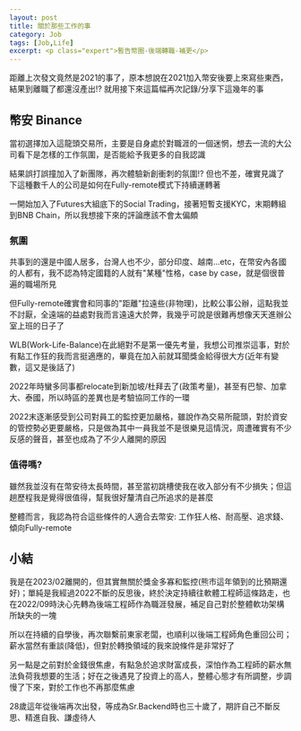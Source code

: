 ```yaml
---
layout: post
title: 關於那些工作的事
category: Job
tags: [Job,Life]
excerpt: <p class="expert">暫告幣圈-後端轉職-補更</p>
---
```


距離上次發文竟然是2021的事了，原本想說在2021加入幣安後要上來寫些東西，結果到離職了都還沒產出!? 就用接下來這篇幅再次記錄/分享下這幾年的事

## 幣安 Binance

當初選擇加入這龍頭交易所，主要是自身處於對職涯的一個迷惘，想去一流的大公司看下是怎樣的工作氛圍，是否能給予我更多的自我認識

結果誤打誤撞加入了新團隊，再次體驗新創衝刺的氛圍!? 但也不差，確實見識了下這種數千人的公司是如何在Fully-remote模式下持續運轉著

一開始加入了Futures大組底下的Social Trading，接著短暫支援KYC，末期轉組到BNB Chain，所以我想接下來的評論應該不會太偏頗

### 氛圍

共事到的還是中國人居多，台灣人也不少，部分印度、越南...etc，在幣安內各國的人都有，我不認為特定國籍的人就有"某種"性格，case by case，就是個很普遍的職場所見

但Fully-remote確實會和同事的"距離"拉遠些(非物理)，比較公事公辦，這點我並不討厭，全遠端的益處對我而言遠遠大於弊，我幾乎可說是很難再想像天天進辦公室上班的日子了

WLB(Work-Life-Balance)在此絕對不是第一優先考量，我想公司推崇這事，對於有點工作狂的我而言挺適應的，畢竟在加入前就耳聞獎金給得很大方(近年有變數，這又是後話了)

2022年時蠻多同事都relocate到新加坡/杜拜去了(政策考量)，甚至有巴黎、加拿大、泰國，所以時區的差異也是考驗協同工作的一環

2022末逐漸感受到公司對員工的監控更加嚴格，雖說作為交易所龍頭，對於資安的管控勢必更要嚴格，只是做為其中一員我並不是很樂見這情況，周遭確實有不少反感的聲音，甚至也成為了不少人離開的原因

### 值得嗎?

雖然我並沒有在幣安待太長時間，甚至當初跳槽使我在收入部分有不少損失；但這趟歷程我是覺得很值得，幫我很好釐清自己所追求的是甚麼

整體而言，我認為符合這些條件的人適合去幣安: 工作狂人格、耐高壓、追求錢、傾向Fully-remote

## 小結

我是在2023/02離開的，但其實無關於獎金多寡和監控(熊市這年領到的比預期還好)；單純是我經過2022不斷的反思後，終於決定持續往軟體工程師這條路走，也在2022/09時決心先轉為後端工程師作為職涯發展，補足自己對於整體軟功架構所缺失的一塊

所以在持續的自學後，再次聯繫前東家老闆，也順利以後端工程師角色重回公司；薪水當然有重談(降低)，但對於轉換領域的我來說條件是非常好了

另一點是之前對於金錢很焦慮，有點急於追求財富成長，深怕作為工程師的薪水無法負荷我想要的生活；好在之後遇見了投資上的高人，整體心態才有所調整，步調慢了下來，對於工作也不再那麼焦慮

28歲這年從後端再次出發，等成為Sr.Backend時也三十歲了，期許自己不斷反思、精進自我、謙虛待人